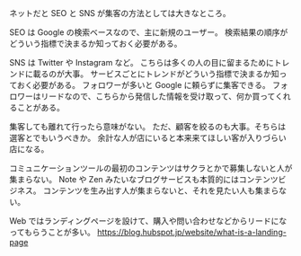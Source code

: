 ネットだと SEO と SNS が集客の方法としては大きなところ。

SEO は Google の検索ベースなので、主に新規のユーザー。
検索結果の順序がどういう指標で決まるか知っておく必要がある。

SNS は Twitter や Instagram など。
こちらは多くの人の目に留まるためにトレンドに載るのが大事。
サービスごとにトレンドがどういう指標で決まるか知っておく必要がある。
フォロワーが多いと Google に頼らずに集客できる。
フォロワーはリードなので、こちらから発信した情報を受け取って、何か買ってくれることがある。

集客しても離れて行ったら意味がない。
ただ、顧客を絞るのも大事。そちらは選客とでもいうべきか。
余計な人が店にいると本来来てほしい客が入りづらい店になる。

コミュニケーションツールの最初のコンテンツはサクラとかで募集しないと人が集まらない。
Note や Zen みたいなブログサービスも本質的にはコンテンツビジネス。
コンテンツを生み出す人が集まらないと、それを見たい人も集まらない。

Web ではランディングページを設けて、購入や問い合わせなどからリードになってもらうことが多い。
https://blog.hubspot.jp/website/what-is-a-landing-page
